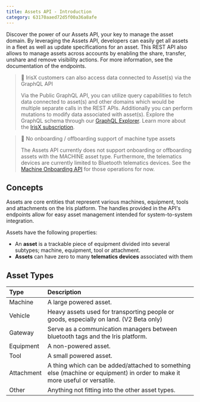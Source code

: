 ```yaml
---
title: Assets API - Introduction
category: 63170aaed72d5f00a36a8afe
---
```


Discover the power of our Assets API, your key to manage the asset domain. By leveraging the Assets API, developers can easily get all assets in a fleet as well as update specifications for an asset. This REST API also allows to manage assets across accounts by enabling the share, transfer, unshare and remove visibility actions. For more information, see the documentation of the endpoints.

> 📘 IrisX customers can also access data connected to Asset(s) via the GraphQL API
> 
> Via the Public GraphQL API, you can utilize query capabilities to fetch data connected to asset(s) and other domains which would be multiple separate calls in the REST APIs. Additionally you can perform mutations to modify data associated with asset(s). Explore the GraphQL schema through our [GraphQL Explorer](https://apps.iris.trackunit.com/graphql-public-viewer/). Learn more about the [IrisX subscription](https://developers.trackunit.com/docs/irisx-overview).

> 🚧 No onboarding / offboarding support of machine type assets
> 
> The Assets API currently does not support onboarding or offboarding assets with the MACHINE asset type. Furthermore, the telematics devices are currently limited to Bluetooth telematics devices. See the [Machine Onboarding API](https://app.swaggerhub.com/apis-docs/trackunit.com/machine-onboarding/1.0.46) for those operations for now.

## Concepts

Assets are core entities that represent various machines, equipment, tools and attachments on the Iris platform. The handles provided in the API's endpoints allow for easy asset management intended for system-to-system integration.

Assets have the following properties:

- An **asset** is a trackable piece of equipment divided into several subtypes; machine, equipment, tool or attachment.
- **Assets** can have zero to many **telematics devices** associated with them

## Asset Types

| Type       | Description                                                                                                                |
| :--------- | :------------------------------------------------------------------------------------------------------------------------- |
| Machine    | A large powered asset.                                                                                                     |
| Vehicle	   | Heavy assets used for transporting people or goods, especially on land. (V2 Beta only)                                     |
| Gateway	   | Serve as a communication managers between bluetooth tags and the Iris platform.                                            |
| Equipment  | A non-powered asset.                                                                                                       |
| Tool       | A small powered asset.                                                                                                     |
| Attachment | A thing which can be added/attached to something else (machine or equipment) in order to make it more useful or versatile. |
| Other      | Anything not fitting into the other asset types.                                                                           |

